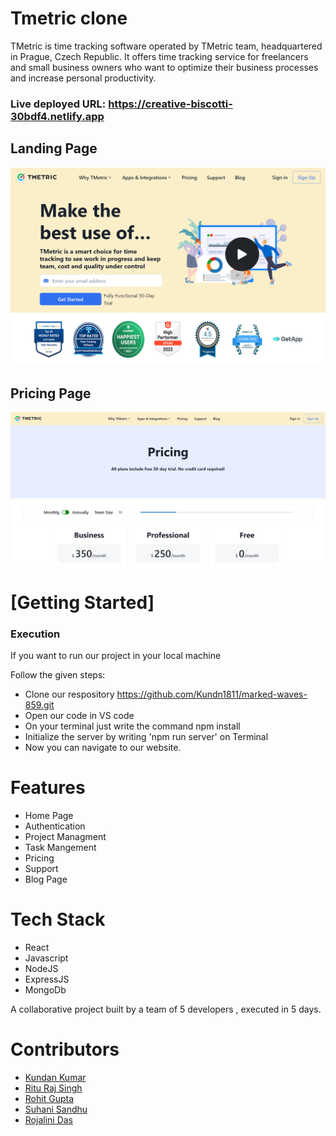 # Tmetric clone

TMetric is time tracking software operated by TMetric team, headquartered in Prague, Czech Republic. It offers time tracking service for freelancers and small business owners who want to optimize their business processes and increase personal productivity.

### Live deployed URL: https://creative-biscotti-30bdf4.netlify.app

<h2>Landing Page</h2>
<img src="./Project-images/Landing_page.png" alt="Landing Page"/>


<h2>Pricing Page</h2>
<img src="./Project-images/Pricing_page.png" alt="Pricing Page"/>

   <h1>[Getting Started]</h1>
   <h3>Execution</h3>
   <p>If you want to run our project in your local machine</p>
   <p>Follow the given steps:</p>
   <ul>
     <li>Clone our respository <a href="https://github.com/Kundn1811/marked-waves-859.git">https://github.com/Kundn1811/marked-waves-859.git</a></li>
     <li>Open our code in VS code</li>
     <li>On your terminal just write the command npm install</li>
     <li>Initialize the server by writing 'npm run server' on Terminal</li>
     <li>Now you can navigate to our website.</li>
   </ul>

    
 <h1>Features</h1>
<ul>
 <li>Home Page </li>
 <li>Authentication</li>
 <li>Project Managment</li>
 <li>Task Mangement</li>
 <li>Pricing</li>
 <li>Support</li>
 <li>Blog Page</>
 </ul>
    </ul>
        <h1>Tech Stack</h1>
    <ul>
        <li>React</li>
        <li>Javascript</li>
        <li>NodeJS</li>
        <li>ExpressJS</li>
        <li>MongoDb</li>
    </ul>
 
 A collaborative project built by a team of 5 developers , executed in 5 days.
    
    
    
   <h1>Contributors</h1>
    <ul>
        <li><a href="https://github.com/Kundn1811">Kundan Kumar</a></li>
        <li><a href="https://github.com/rituraj776930">Ritu Raj Singh</a></li>
        <li><a href="https://github.com/rg15697">Rohit Gupta</a></li>
        <li> <a href="https://github.com/Suhani1102">Suhani Sandhu</a> </li>
        <li><a href="https://github.com/Rojalini18">Rojalini Das</a></li>  
    </ul>
